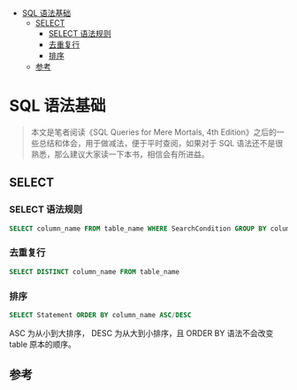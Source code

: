 <!-- TOC -->

- [SQL 语法基础](#sql-语法基础)
    - [SELECT](#select)
        - [SELECT 语法规则](#select-语法规则)
        - [去重复行](#去重复行)
        - [排序](#排序)
    - [参考](#参考)

<!-- /TOC -->

# SQL 语法基础

> 本文是笔者阅读《SQL Queries for Mere Mortals, 4th Edition》之后的一些总结和体会，用于做减法，便于平时查阅，如果对于 SQL 语法还不是很熟悉，那么建议大家读一下本书，相信会有所进益。

## SELECT

### SELECT 语法规则

```sql
SELECT column_name FROM table_name WHERE SearchCondition GROUP BY column_name HAVING SearchCondition
```

### 去重复行

```sql
SELECT DISTINCT column_name FROM table_name
```

### 排序

```sql
SELECT Statement ORDER BY column_name ASC/DESC
```

ASC 为从小到大排序， DESC 为从大到小排序，且 ORDER BY 语法不会改变 table 原本的顺序。

## 参考
